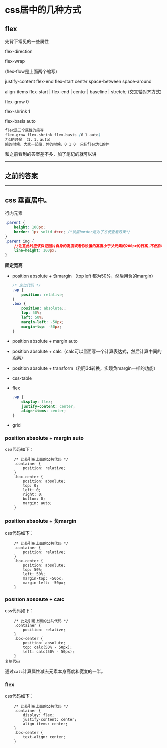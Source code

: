 # css居中的几种方式

## flex

先背下常见的一些属性  

flex-direction

flex-wrap

(flex-flow是上面两个缩写)

justify-content  flex-end  flex-start center space-between space-around

align-items  flex-start | flex-end | center | baseline | stretch;  (交叉轴对齐方式)

flex-grow 0

flex-shrink 1

flex-basis auto

```css
flex是三个属性的简写
flex-grow flex-shrink flex-basis (0 1 auto)
为1的时候 （1，1，auto）
缩的时候，大家一起缩，伸的时候，0 1 0  只有flex为1的伸
```

和之前看到的答案差不多，加了笔记的就可以讲

----

## 之前的答案

---

## css 垂直居中。

行内元素

```css
.parent {
    height: 100px;
    border: 1px solid #ccc; /*设置border是为了方便查看效果*/
}
.parent img {
    //注意此时应该保证图片自身的高度或者你设置的高度小于父元素的200px的行高,不然你看不出来居中的效果.
    line-height: 100px;
}
```

**固定宽高**

- position absolute + 负margin （top left 都为50%，然后用负的margin）

  ```css
  /* 定位代码 */
  .wp {
      position: relative;
  }
  .box {
      position: absolute;;
      top: 50%;
      left: 50%;
      margin-left: -50px;
      margin-top: -50px;
  }
  ```

- position absolute + margin auto

- position absolute + calc（calc可以里面写一个计算表达式，然后计算中间的距离）

- position absolute + transform（利用3d转换，实现负margin一样的功能）

- css-table

- flex 

  ```css
  .wp {
      display: flex;
      justify-content: center;
      align-items: center;
  }
  ```

- grid

### position absolute + margin auto

css代码如下：

```
    /* 此处引用上面的公共代码 */
    .container {
        position: relative;
    }
    .box-center {
        position: absolute;
        top: 0;
        left: 0;
        right: 0;
        bottom: 0;
        margin: auto;
    }
```

### position absolute + 负margin

css代码如下：

```
    /* 此处引用上面的公共代码 */
    .container {
        position: relative;
    }
    .box-center {
        position: absolute;
        top: 50%;
        left: 50%;
        margin-top: -50px;
        margin-left: -50px;
    }
```

### position absolute + calc

css代码如下：

```
    /* 此处引用上面的公共代码 */
    .container {
        position: relative;
    }
    .box-center {
        position: absolute;
        top: calc(50% - 50px);
        left: calc(50% - 50px);
    }
复制代码
```

通过`calc`计算属性减去元素本身高度和宽度的一半。

### flex

css代码如下：

```
    /* 此处引用上面的公共代码 */
    .container {
        display: flex;
        justify-content: center;
        align-items: center;
    }
    .box-center {
        text-align: center;
    }
```

